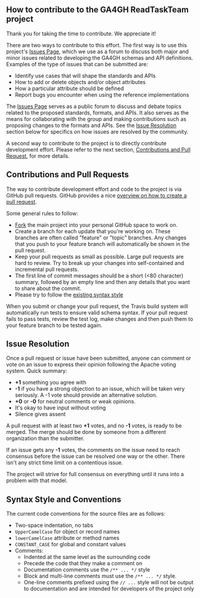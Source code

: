 ## How to contribute to the GA4GH ReadTaskTeam project

Thank you for taking the time to contribute. We appreciate it!

There are two ways to contribute to this effort. The first way is to use this project's [Issues Page](https://github.com/ga4gh/ReadTaskTeam/issues), which we use as a forum to discuss both major and minor issues related to developing the GA4GH schemas and API definitions. Examples of the type of issues that can be submitted are:

* Identify use cases that will shape the standards and APIs
* How to add or delete objects and/or object attributes
* How a particular attribute should be defined
* Report bugs you encounter when using the reference implementations


The [Issues Page](https://github.com/ga4gh/ReadTaskTeam/issues) serves as a public forum to discuss and debate topics related to the proposed standards, formats, and APIs. It also serves as the means for collaborating with the group and making contributions such as proposing changes to the formats and APIs. See the [Issue Resolution](#issue_resolution) section below for specifics on how issues are resolved by the community.

A second way to contribute to the project is to directly contribute development effort. Please refer to the next section, [Contributions and Pull Request](#pull_request), for more details.

<a name="pull_request"></a>
## Contributions and Pull Requests

The way to contribute development effort and code to the project is via GitHub pull requests. GitHub provides a nice [overview on how to create a pull request](https://help.github.com/articles/creating-a-pull-request).

Some general rules to follow:

* [Fork](https://help.github.com/articles/fork-a-repo) the main project into your personal GitHub space to work on.
* Create a branch for each update that you're working on. These branches are often called "feature" or "topic" branches. Any changes that you push to your feature branch will automatically be shown in the pull request.
* Keep your pull requests as small as possible. Large pull requests are hard to review. Try to break up your changes into self-contained and incremental pull requests.
* The first line of commit messages should be a short (<80 character) summary, followed by an empty line and then any details that you want to share about the commit.
* Please try to follow the [existing syntax style](#syntax_style)

When you submit or change your pull request, the Travis build system will automatically run tests to ensure valid schema syntax. If your pull request fails to pass tests, review the test log, make changes and then push them to your feature branch to be tested again.


<a name="issue_resolution"></a>
## Issue Resolution

Once a pull request or issue have been submitted, anyone can comment or vote on an issue to express their opinion following the Apache voting system. Quick summary:

- **+1** something you agree with
- **-1** if you have a strong objection to an issue, which will be taken very seriously. A -1 vote should provide an alternative solution.
- **+0** or **-0** for neutral comments or weak opinions.
- It's okay to have input without voting
- Silence gives assent

A pull request with at least two **+1** votes, and no **-1** votes, is ready to be merged. The merge should be done by someone from a different organization than the submitter.

If an issue gets any **-1** votes, the comments on the issue need to reach consensus before the issue can be resolved one way or the other. There isn't any strict time limit on a contentious issue.

The project will strive for full consensus on everything until it runs into a problem with that model.

<a name="syntax_style"></a>
## Syntax Style and Conventions

The current code conventions for the source files are as follows:

* Two-space indentation, no tabs
* `UpperCamelCase` for object or record names
* `lowerCamelCase` attribute or method names
* `CONSTANT_CASE` for global and constant values
* Comments:
     * Indented at the same level as the surrounding code
     * Precede the code that they make a comment on
     * Documentation comments use the `/** ... */` style
     * Block and multi-line comments must use the `/** ... */` style.
     * One-line comments prefixed using the `// ...` style will not be output to documentation and are intended for developers of the project only
